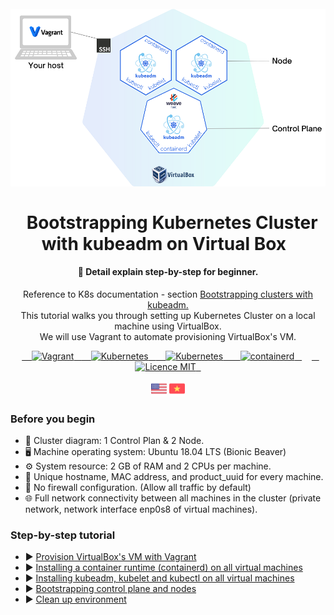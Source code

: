 <h1 align="center">
<br>
  <a href="README.md"><img src="docs/images/cluster-k8s.png" alt="Cluster diagram"></a>
  <br>
    <br>
  Bootstrapping Kubernetes Cluster with kubeadm on Virtual Box
  <br>
</h1>

<h4 align="center">🦖 Detail explain step-by-step for beginner.</h4>
<p align="center">Reference to K8s documentation - section <a href="https://kubernetes.io/docs/setup/production-environment/tools/kubeadm/" target="_blank">Bootstrapping clusters with kubeadm.</a><br>This tutorial walks you through setting up Kubernetes Cluster on a local machine using VirtualBox.<br>We will use Vagrant to automate provisioning VirtualBox's VM.</p>

<p align="center">
  <a href="https://www.vagrantup.com/" target="_blank">
    <img src="https://img.shields.io/badge/-Vagrant-1868F2?logo=vagrant&logoColor=white" alt="Vagrant">
  </a>
  <a href="https://www.virtualbox.org/" target="_blank">
    <img src="https://img.shields.io/badge/-VirtualBox-183A61?logo=VirtualBox&logoColor=white" alt="Kubernetes">
  </a>
  <a href="https://kubernetes.io/" target="_blank">
    <img src="https://img.shields.io/badge/-Kubernetes-326CE5?logo=kubernetes&logoColor=white" alt="Kubernetes">
  </a>
  <a href="https://containerd.io/" target="_blank">
    <img src="https://img.shields.io/badge/-containerd-575757?logo=containerd&logoColor=white" alt="containerd">
  </a>
    <a href="https://opensource.org/licenses/MIT" target="_blank">
    <img src="https://img.shields.io/badge/license-MIT-blue.svg??style=flat&logo=appveyor" alt="Licence MIT">
  </a>
</p>

<p align="center">
  <a href="README.md"><img src="/docs/images/us.png" width="25"></a>
  <a href="README-vi.md"><img src="/docs/images/vi.png" width="25"></a>
</p>

### Before you begin
* 🚧 Cluster diagram: 1 Control Plan & 2 Node.
* 🖥️ Machine operating system: Ubuntu 18.04 LTS (Bionic Beaver)
* ⚙️ System resource: 2 GB of RAM and 2 CPUs per machine.
* 📮 Unique hostname, MAC address, and product_uuid for every machine.
* 🧱 No firewall configuration. (Allow all traffic by default)
* 🌐 Full network connectivity between all machines in the cluster (private network, network interface enp0s8 of virtual machines).

### Step-by-step tutorial

* ▶️ [Provision VirtualBox's VM with Vagrant](docs/en/Provision-VirtualBoxVM-with-Vagrant.md)
* ▶️ [Installing a container runtime (containerd) on all virtual machines](docs/en/Installing-a-container-runtime.md)
* ▶️ [Installing kubeadm, kubelet and kubectl on all virtual machines](docs/en/Installing-kubeadm-kubelet-kubectl.md)
* ▶️ [Bootstrapping control plane and nodes](docs/en/Boostrapping-control-plane-and-nodes.md)
* ▶️ [Clean up environment](docs/en/Clean-up-environment.md)
